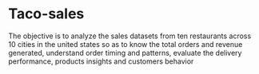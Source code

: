 # Taco-sales
The objective is to analyze the sales datasets from ten restaurants across 10 cities in the united states so as to know the total orders and revenue generated, understand order timing and patterns, evaluate the delivery performance, products insights and customers behavior

